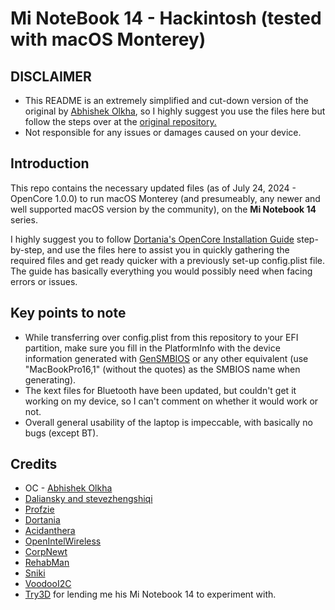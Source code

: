 # Mi NoteBook 14 - Hackintosh (tested with macOS Monterey)

## DISCLAIMER

- This README is an extremely simplified and cut-down version of the original by [Abhishek Olkha](https://github.com/itsabhishekolkha/), so I highly suggest you use the files here but follow the steps over at the [original repository.](https://github.com/itsabhishekolkha/Mi-notebook-14-Hackintosh)
- Not responsible for any issues or damages caused on your device.

## Introduction

This repo contains the necessary updated files (as of July 24, 2024 - OpenCore 1.0.0) to run macOS Monterey (and presumeably, any newer and well supported macOS version by the community), on the **Mi Notebook 14** series.

I highly suggest you to follow [Dortania's OpenCore Installation Guide](https://dortania.github.io/OpenCore-Install-Guide/) step-by-step, and use the files here to assist you in quickly gathering the required files and get ready quicker with a previously set-up config.plist file. The guide has basically everything you would possibly need when facing errors or issues.

## Key points to note

- While transferring over config.plist from this repository to your EFI partition, make sure you fill in the PlatformInfo with the device information generated with [GenSMBIOS](https://github.com/corpnewt/GenSMBIOS) or any other equivalent (use "MacBookPro16,1" (without the quotes) as the SMBIOS name when generating).
- The kext files for Bluetooth have been updated, but couldn't get it working on my device, so I can't comment on whether it would work or not.
- Overall general usability of the laptop is impeccable, with basically no bugs (except BT).

## Credits

- OC - [Abhishek Olkha](https://github.com/itsabhishekolkha/)
- [Daliansky and stevezhengshiqi](https://github.com/daliansky/)
- [Profzie](https://github.com/profzei/Matebook-X-Pro-2018)
- [Dortania](https://dortania.github.io/OpenCore-Install-Guide/)
- [Acidanthera](https://github.com/acidanthera)
- [OpenIntelWireless](https://github.com/OpenIntelWireless)
- [CorpNewt](https://github.com/corpnewt)
- [RehabMan](https://github.com/RehabMan)
- [Sniki](https://github.com/Sniki)
- [VoodooI2C](https://github.com/VoodooI2C)
- [Try3D](https://github.com/try3d) for lending me his Mi Notebook 14 to experiment with.
